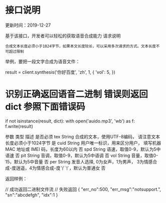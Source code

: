# 接口说明
更新时间：2019-12-27

基于该接口，开发者可以轻松的获取语音合成能力
请求说明

    合成文本长度必须小于1024字节，如果本文长度较长，可以采用多次请求的方式。文本长度不可超过限制

举例，要把一段文字合成为语音文件：

result  = client.synthesis('你好百度', 'zh', 1, {
    'vol': 5,
})

# 识别正确返回语音二进制 错误则返回dict 参照下面错误码
if not isinstance(result, dict):
    with open('auido.mp3', 'wb') as f:
        f.write(result)

参数 	类型 	描述 	是否必须
tex 	String 	合成的文本，使用UTF-8编码，
请注意文本长度必须小于1024字节 	是
cuid 	String 	用户唯一标识，用来区分用户，
填写机器 MAC 地址或 IMEI 码，长度为60以内 	否
spd 	String 	语速，取值0-9，默认为5中语速 	否
pit 	String 	音调，取值0-9，默认为5中语调 	否
vol 	String 	音量，取值0-15，默认为5中音量 	否
per 	String 	发音人选择, 0为女声，1为男声，
3为情感合成-度逍遥，4为情感合成-度丫丫，默认为普通女 	否

返回样例：

// 成功返回二进制文件流
// 失败返回
{
    "err_no":500,
    "err_msg":"notsupport.",
    "sn":"abcdefgh",
    "idx":1
}